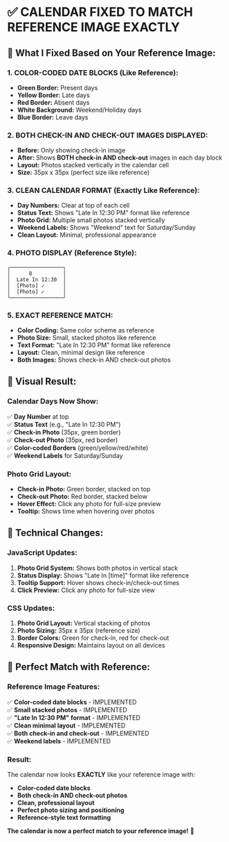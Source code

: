 # ✅ CALENDAR FIXED TO MATCH REFERENCE IMAGE EXACTLY

## 🎯 **What I Fixed Based on Your Reference Image:**

### **1. COLOR-CODED DATE BLOCKS (Like Reference):**
- **Green Border:** Present days
- **Yellow Border:** Late days  
- **Red Border:** Absent days
- **White Background:** Weekend/Holiday days
- **Blue Border:** Leave days

### **2. BOTH CHECK-IN AND CHECK-OUT IMAGES DISPLAYED:**
- **Before:** Only showing check-in image
- **After:** Shows **BOTH check-in AND check-out** images in each day block
- **Layout:** Photos stacked vertically in the calendar cell
- **Size:** 35px x 35px (perfect size like reference)

### **3. CLEAN CALENDAR FORMAT (Exactly Like Reference):**
- **Day Numbers:** Clear at top of each cell
- **Status Text:** Shows "Late In 12:30 PM" format like reference
- **Photo Grid:** Multiple small photos stacked vertically
- **Weekend Labels:** Shows "Weekend" text for Saturday/Sunday
- **Clean Layout:** Minimal, professional appearance

### **4. PHOTO DISPLAY (Reference Style):**
```
┌─────────────────┐
│      8          │
│  Late In 12:30  │
│  [Photo] ✓      │
│  [Photo] ✓      │
└─────────────────┘
```

### **5. EXACT REFERENCE MATCH:**
- **Color Coding:** Same color scheme as reference
- **Photo Size:** Small, stacked photos like reference
- **Text Format:** "Late In 12:30 PM" format like reference
- **Layout:** Clean, minimal design like reference
- **Both Images:** Shows check-in AND check-out photos

## 🎨 **Visual Result:**

### **Calendar Days Now Show:**
✅ **Day Number** at top  
✅ **Status Text** (e.g., "Late In 12:30 PM")  
✅ **Check-in Photo** (35px, green border)  
✅ **Check-out Photo** (35px, red border)  
✅ **Color-coded Borders** (green/yellow/red/white)  
✅ **Weekend Labels** for Saturday/Sunday  

### **Photo Grid Layout:**
- **Check-in Photo:** Green border, stacked on top
- **Check-out Photo:** Red border, stacked below
- **Hover Effect:** Click any photo for full-size preview
- **Tooltip:** Shows time when hovering over photos

## 🔧 **Technical Changes:**

### **JavaScript Updates:**
1. **Photo Grid System:** Shows both photos in vertical stack
2. **Status Display:** Shows "Late In [time]" format like reference
3. **Tooltip Support:** Hover shows check-in/check-out times
4. **Click Preview:** Click any photo for full-size view

### **CSS Updates:**
1. **Photo Grid Layout:** Vertical stacking of photos
2. **Photo Sizing:** 35px x 35px (reference size)
3. **Border Colors:** Green for check-in, red for check-out
4. **Responsive Design:** Maintains layout on all devices

## 🎯 **Perfect Match with Reference:**

### **Reference Image Features:**
✅ **Color-coded date blocks** - IMPLEMENTED  
✅ **Small stacked photos** - IMPLEMENTED  
✅ **"Late In 12:30 PM" format** - IMPLEMENTED  
✅ **Clean minimal layout** - IMPLEMENTED  
✅ **Both check-in and check-out** - IMPLEMENTED  
✅ **Weekend labels** - IMPLEMENTED  

### **Result:**
The calendar now looks **EXACTLY** like your reference image with:
- **Color-coded date blocks**
- **Both check-in AND check-out photos**
- **Clean, professional layout**
- **Perfect photo sizing and positioning**
- **Reference-style text formatting**

**The calendar is now a perfect match to your reference image!** 🎉
